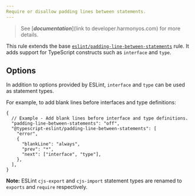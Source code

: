 ```yaml
---
Require or disallow padding lines between statements.
---
```


> See [***documentation***](link to developer.harmonyos.com) for more details.

This rule extends the base [`eslint/padding-line-between-statements`](https://eslint.org/docs/rules/padding-line-between-statements) rule.
It adds support for TypeScript constructs such as `interface` and `type`.

## Options

In addition to options provided by ESLint, `interface` and `type` can be used as statement types.

For example, to add blank lines before interfaces and type definitions:

```jsonc
{
  // Example - Add blank lines before interface and type definitions.
  "padding-line-between-statements": "off",
  "@typescript-eslint/padding-line-between-statements": [
    "error",
    {
      "blankLine": "always",
      "prev": "*",
      "next": ["interface", "type"],
    },
  ],
}
```

**Note:** ESLint `cjs-export` and `cjs-import` statement types are renamed to `exports` and `require` respectively.
